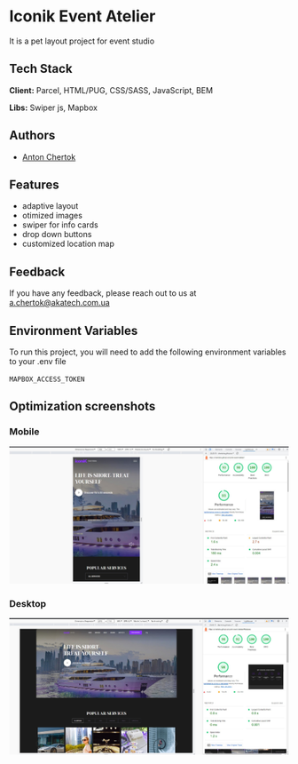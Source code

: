 
# Iconik Event Atelier  

It is a pet layout project for event studio   

## Tech Stack

**Client:** Parcel, HTML/PUG, CSS/SASS, JavaScript, BEM 

**Libs:** Swiper js, Mapbox 


## Authors

- [Anton Chertok](https://github.com/chertoha)


## Features

- adaptive layout
- otimized images
- swiper for info cards 
- drop down buttons
- customized location map



## Feedback

If you have any feedback, please reach out to us at a.chertok@akatech.com.ua


## Environment Variables

To run this project, you will need to add the following environment variables to your .env file

`MAPBOX_ACCESS_TOKEN`


## Optimization screenshots

### Mobile 
![App Screenshot](./assets/iconik-mobile-lighthouse-27-07-23.jpg)

### Desktop 
![App Screenshot](./assets/iconik-desktop-lighthouse-27-07-23.jpg)
